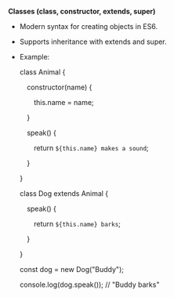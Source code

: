 ﻿**Classes (class, constructor, extends, super)**

- Modern syntax for creating objects in ES6.
- Supports inheritance with extends and super.
- Example: 

  class Animal {

  `  `constructor(name) {

  `    `this.name = name;

  `  `}

  `  `speak() {

  `    `return `${this.name} makes a sound`;

  `  `}

  }

  class Dog extends Animal {

  `  `speak() {

  `    `return `${this.name} barks`;

  `  `}

  }

  const dog = new Dog("Buddy");

  console.log(dog.speak()); // "Buddy barks"

